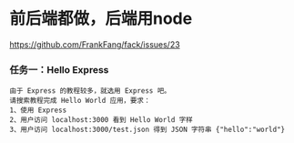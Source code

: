 # 前后端都做，后端用node

https://github.com/FrankFang/fack/issues/23

### 任务一：Hello Express

```
由于 Express 的教程较多，就选用 Express 吧。
请搜索教程完成 Hello World 应用，要求：
1、使用 Express
2、用户访问 localhost:3000 看到 Hello World 字样
3、用户访问 localhost:3000/test.json 得到 JSON 字符串 {"hello":"world"}
```